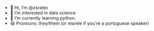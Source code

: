 - 👋 Hi, I’m @zsralex
- 👀 I’m interested in data science
- 🐍 I’m currently learning python.
- 😄 Pronouns: they/them (or ela/ele if you're a portuguese speaker)

<!---
zsralex/zsralex is a ✨ special ✨ repository because its `README.md` (this file) appears on your GitHub profile.
You can click the Preview link to take a look at your changes.
--->
